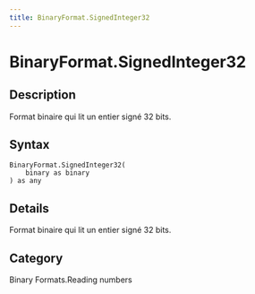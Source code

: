 ```yaml
---
title: BinaryFormat.SignedInteger32
---
```


# BinaryFormat.SignedInteger32


## Description

Format binaire qui lit un entier signé 32 bits.


## Syntax

```powerquery
BinaryFormat.SignedInteger32(
    binary as binary
) as any
```


## Details

Format binaire qui lit un entier signé 32 bits.



## Category
Binary Formats.Reading numbers
